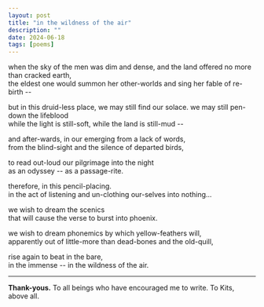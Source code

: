 ```yaml
---
layout: post
title: "in the wildness of the air"
description: ""
date: 2024-06-18
tags: [poems]
---
```


when the sky of the men was dim and dense, and the land offered no more than cracked earth,  
the eldest one would summon her other-worlds and sing her fable of re-birth --  

but in this druid-less place, we may still find our solace. we may still pen-down the lifeblood  
while the light is still-soft, while the land is still-mud --  
 
and after-wards, in our emerging from a lack of words,  
from the blind-sight and the silence of departed birds,  

to read out-loud our pilgrimage into the night  
as an odyssey -- as a passage-rite.  

therefore, in this pencil-placing.  
in the act of listening and un-clothing our-selves into nothing...  

we wish to dream the scenics  
that will cause the verse to burst into phoenix.  

we wish to dream phonemics by which yellow-feathers will,  
apparently out of little-more than dead-bones and the old-quill,  

rise again to beat in the bare,  
in the immense -- in the wildness of the air.  
 
---

**Thank-yous.** To all beings who have encouraged me to write. To Kits, above all.
